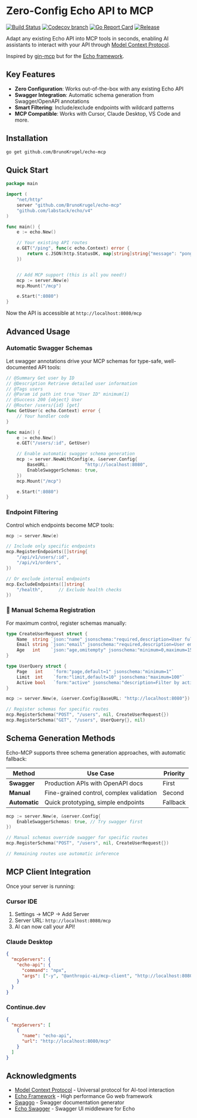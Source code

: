 # Zero-Config Echo API to MCP

[![Build Status](https://github.com/BrunoKrugel/echo-mcp/actions/workflows/ci.yml/badge.svg?branch=master)](https://github.com/features/actions)
[![Codecov branch](https://img.shields.io/codecov/c/github/BrunoKrugel/echo-mcp/master.svg)](https://codecov.io/gh/BrunoKrugel/echo-mcp)
[![Go Report Card](https://goreportcard.com/badge/github.com/BrunoKrugel/echo-mcp)](https://goreportcard.com/report/github.com/BrunoKrugel/echo-mcp)
[![Release](https://img.shields.io/github/release/BrunoKrugel/echo-mcp.svg?style=flat-square)](https://github.com/BrunoKrugel/echo-mcp/releases)

Adapt any existing Echo API into MCP tools in seconds, enabling AI assistants to interact with your API through [Model Context Protocol](https://modelcontextprotocol.io/introduction).

Inspired by [gin-mcp](https://github.com/ckanthony/gin-mcp) but for the [Echo framework](https://echo.labstack.com/).

## Key Features

- **Zero Configuration**: Works out-of-the-box with any existing Echo API
- **Swagger Integration**: Automatic schema generation from Swagger/OpenAPI annotations
- **Smart Filtering**: Include/exclude endpoints with wildcard patterns
- **MCP Compatible**: Works with Cursor, Claude Desktop, VS Code and more.

## Installation

```bash
go get github.com/BrunoKrugel/echo-mcp
```

## Quick Start

```go
package main

import (
    "net/http"
    server "github.com/BrunoKrugel/echo-mcp"
    "github.com/labstack/echo/v4"
)

func main() {
    e := echo.New()

    // Your existing API routes
    e.GET("/ping", func(c echo.Context) error {
        return c.JSON(http.StatusOK, map[string]string{"message": "pong"})
    })


    // Add MCP support (this is all you need!)
    mcp := server.New(e)
    mcp.Mount("/mcp")

    e.Start(":8080")
}
```

Now the API is accessible at `http://localhost:8080/mcp`

## Advanced Usage

### Automatic Swagger Schemas

Let swagger annotations drive your MCP schemas for type-safe, well-documented API tools:

```go
// @Summary Get user by ID
// @Description Retrieve detailed user information
// @Tags users
// @Param id path int true "User ID" minimum(1)
// @Success 200 {object} User
// @Router /users/{id} [get]
func GetUser(c echo.Context) error {
    // Your handler code
}

func main() {
    e := echo.New()
    e.GET("/users/:id", GetUser)

    // Enable automatic swagger schema generation
    mcp := server.NewWithConfig(e, &server.Config{
        BaseURL:              "http://localhost:8080",
        EnableSwaggerSchemas: true,
    })
    mcp.Mount("/mcp")

    e.Start(":8080")
}
```

### Endpoint Filtering

Control which endpoints become MCP tools:

```go
mcp := server.New(e)

// Include only specific endpoints
mcp.RegisterEndpoints([]string{
    "/api/v1/users/:id",
    "/api/v1/orders",
})

// Or exclude internal endpoints
mcp.ExcludeEndpoints([]string{
    "/health",      // Exclude health checks
})
```

### 🔧 Manual Schema Registration

For maximum control, register schemas manually:

```go
type CreateUserRequest struct {
    Name  string `json:"name" jsonschema:"required,description=User full name"`
    Email string `json:"email" jsonschema:"required,description=User email address"`
    Age   int    `json:"age,omitempty" jsonschema:"minimum=0,maximum=150"`
}

type UserQuery struct {
    Page   int    `form:"page,default=1" jsonschema:"minimum=1"`
    Limit  int    `form:"limit,default=10" jsonschema:"maximum=100"`
    Active bool   `form:"active" jsonschema:"description=Filter by active status"`
}

mcp := server.New(e, &server.Config{BaseURL: "http://localhost:8080"})

// Register schemas for specific routes
mcp.RegisterSchema("POST", "/users", nil, CreateUserRequest{})
mcp.RegisterSchema("GET", "/users", UserQuery{}, nil)
```

## Schema Generation Methods

Echo-MCP supports three schema generation approaches, with automatic fallback:

| Method | Use Case | Priority |
|--------|----------|----------|
| **Swagger** | Production APIs with OpenAPI docs | First |
| **Manual** | Fine-grained control, complex validation | Second |
| **Automatic** | Quick prototyping, simple endpoints | Fallback |

```go
mcp := server.New(e, &server.Config{
    EnableSwaggerSchemas: true, // Try swagger first
})

// Manual schemas override swagger for specific routes
mcp.RegisterSchema("POST", "/users", nil, CreateUserRequest{})

// Remaining routes use automatic inference
```

## MCP Client Integration

Once your server is running:

### Cursor IDE
1. Settings → MCP → Add Server
2. Server URL: `http://localhost:8080/mcp`
3. AI can now call your API!

### Claude Desktop
```json
{
  "mcpServers": {
    "echo-api": {
      "command": "npx",
      "args": ["-y", "@anthropic-ai/mcp-client", "http://localhost:8080/mcp"]
    }
  }
}
```

### Continue.dev
```json
{
  "mcpServers": [
    {
      "name": "echo-api",
      "url": "http://localhost:8080/mcp"
    }
  ]
}
```

## Acknowledgments

- [Model Context Protocol](https://modelcontextprotocol.io/) - Universal protocol for AI-tool interaction
- [Echo Framework](https://echo.labstack.com/) - High performance Go web framework
- [Swaggo](https://github.com/swaggo/swag) - Swagger documentation generator
- [Echo Swagger](https://github.com/swaggo/echo-swagger) - Swagger UI middleware for Echo
